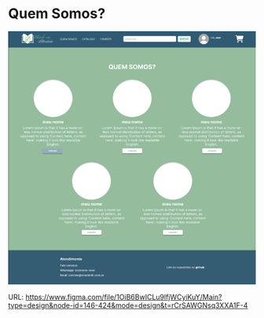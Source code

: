 # Quem Somos?

![Alt text](./imgs/image-14.png)

URL: https://www.figma.com/file/1OiB6BwICLu9lfjWCyiKuY/Main?type=design&node-id=146-424&mode=design&t=rCrSAWGNsq3XXA1F-4